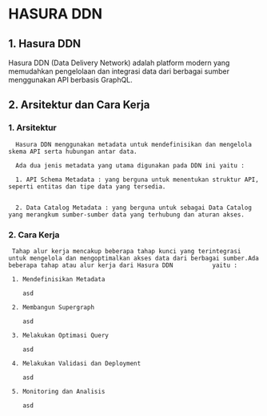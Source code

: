 # HASURA DDN

## 1. Hasura DDN

  Hasura DDN (Data Delivery Network) adalah platform modern yang memudahkan pengelolaan dan integrasi data dari berbagai sumber menggunakan API berbasis GraphQL.


## 2. Arsitektur dan Cara Kerja 

  ### 1. Arsitektur

      Hasura DDN menggunakan metadata untuk mendefinisikan dan mengelola skema API serta hubungan antar data.

      Ada dua jenis metadata yang utama digunakan pada DDN ini yaitu :

      1. API Schema Metadata : yang berguna untuk menentukan struktur API, seperti entitas dan tipe data yang tersedia.


      2. Data Catalog Metadata : yang berguna untuk sebagai Data Catalog yang merangkum sumber-sumber data yang terhubung dan aturan akses. 

 ### 2. Cara Kerja

     Tahap alur kerja mencakup beberapa tahap kunci yang terintegrasi untuk mengelola dan mengoptimalkan akses data dari berbagai sumber.Ada beberapa tahap atau alur kerja dari Hasura DDN           yaitu :

     1. Mendefinisikan Metadata 

        asd    

     2. Membangun Supergraph

        asd

     3. Melakukan Optimasi Query

        asd

     4. Melakukan Validasi dan Deployment

        asd

     5. Monitoring dan Analisis

        asd
      
